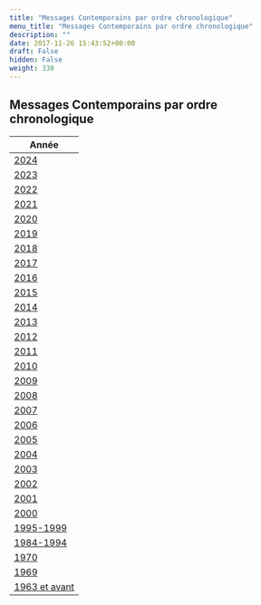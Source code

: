 ```yaml
---
title: "Messages Contemporains par ordre chronologique"
menu_title: "Messages Contemporains par ordre chronologique"
description: ""
date: 2017-11-26 15:43:52+00:00
draft: False
hidden: False
weight: 330
---
```

## Messages Contemporains par ordre chronologique

| **Année**
|---
| [2024](/fr-contemporary-messages/fr-contemporary-messages-by-date-order/fr-contemporary-messages-2024/)
| [2023](/fr-contemporary-messages/fr-contemporary-messages-by-date-order/fr-contemporary-messages-2023/)
| [2022](/fr-contemporary-messages/fr-contemporary-messages-by-date-order/fr-contemporary-messages-2022/)
| [2021](/fr-contemporary-messages/fr-contemporary-messages-by-date-order/fr-contemporary-messages-2021/)
| [2020](/fr-contemporary-messages/fr-contemporary-messages-by-date-order/fr-contemporary-messages-2020/)
| [2019](/fr-contemporary-messages/fr-contemporary-messages-by-date-order/fr-contemporary-messages-2019/)
| [2018](/fr-contemporary-messages/fr-contemporary-messages-by-date-order/fr-contemporary-messages-2018/)
| [2017](/fr-contemporary-messages/fr-contemporary-messages-by-date-order/fr-contemporary-messages-2017/)
| [2016](/fr-contemporary-messages/fr-contemporary-messages-by-date-order/fr-contemporary-messages-2016/)
| [2015](/fr-contemporary-messages/fr-contemporary-messages-by-date-order/fr-contemporary-messages-2015/)
| [2014](/fr-contemporary-messages/fr-contemporary-messages-by-date-order/fr-contemporary-messages-2014/)
| [2013](/fr-contemporary-messages/fr-contemporary-messages-by-date-order/fr-contemporary-messages-2013/)
| [2012](/fr-contemporary-messages/fr-contemporary-messages-by-date-order/fr-contemporary-messages-2012/)
| [2011](/fr-contemporary-messages/fr-contemporary-messages-by-date-order/fr-contemporary-messages-2011/)
| [2010](/fr-contemporary-messages/fr-contemporary-messages-by-date-order/fr-contemporary-messages-2010/)
| [2009](/fr-contemporary-messages/fr-contemporary-messages-by-date-order/fr-contemporary-messages-2009/)
| [2008](/fr-contemporary-messages/fr-contemporary-messages-by-date-order/fr-contemporary-messages-2008/)
| [2007](/fr-contemporary-messages/fr-contemporary-messages-by-date-order/fr-contemporary-messages-2007/)
| [2006](/fr-contemporary-messages/fr-contemporary-messages-by-date-order/fr-contemporary-messages-2006/)
| [2005](/fr-contemporary-messages/fr-contemporary-messages-by-date-order/fr-contemporary-messages-2005/)
| [2004](/fr-contemporary-messages/fr-contemporary-messages-by-date-order/fr-contemporary-messages-2004/)
| [2003](/fr-contemporary-messages/fr-contemporary-messages-by-date-order/fr-contemporary-messages-2003/)
| [2002](/fr-contemporary-messages/fr-contemporary-messages-by-date-order/fr-contemporary-messages-2002/)
| [2001](/fr-contemporary-messages/fr-contemporary-messages-by-date-order/fr-contemporary-messages-2001/)
| [2000](/fr-contemporary-messages/fr-contemporary-messages-by-date-order/fr-contemporary-messages-2000/)
| [1995-1999](/fr-contemporary-messages/fr-contemporary-messages-by-date-order/fr-contemporary-messages-1995-1999/)
| [1984-1994](/fr-contemporary-messages/fr-contemporary-messages-by-date-order/fr-contemporary-messages-1984-1994/)
| [1970](/fr-contemporary-messages/fr-contemporary-messages-by-date-order/fr-contemporary-messages-1970/)
| [1969](/fr-contemporary-messages/fr-contemporary-messages-by-date-order/fr-contemporary-messages-1969/)
| [1963 et avant](/fr-contemporary-messages/fr-contemporary-messages-by-date-order/fr-contemporary-messages-1963/)
